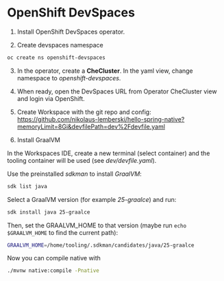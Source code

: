 # OpenShift DevSpaces

1. Install OpenShift DevSpaces operator.

2. Create devspaces namespace
```bash
oc create ns openshift-devspaces
```

3. In the operator, create a **CheCluster**. In the yaml view, change namespace to *openshift-devspaces*.

4. When ready, open the DevSpaces URL from Operator CheCluster view and login via OpenShift.

5. Create Workspace with the git repo and config:  
https://github.com/nikolaus-lemberski/hello-spring-native?memoryLimit=8Gi&devfilePath=dev%2Fdevfile.yaml

6. Install GraalVM

In the Workspaces IDE, create a new terminal (select container) and the tooling container will be used (see *dev/devfile.yaml*).

Use the preinstalled *sdkman* to install *GraalVM*:

```bash
sdk list java
```

Select a GraalVM version (for example *25-graalce*) and run:

```bash
sdk install java 25-graalce
```

Then, set the GRAALVM_HOME to that version (maybe run `echo $GRAALVM_HOME` to find the current path):

```bash
GRAALVM_HOME=/home/tooling/.sdkman/candidates/java/25-graalce
```

Now you can compile native with

```bash
./mvnw native:compile -Pnative
```